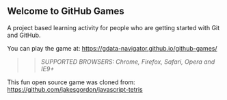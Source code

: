 ## Welcome to GitHub Games

A project based learning activity for people who are getting started with Git and GitHub.

You can play the game at: https://gdata-navigator.github.io/github-games/

>> _*SUPPORTED BROWSERS*: Chrome, Firefox, Safari, Opera and IE9+_

This fun open source game was cloned from: https://github.com/jakesgordon/javascript-tetris
